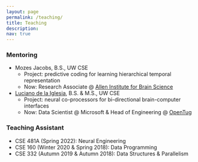 ```yaml
---
layout: page
permalink: /teaching/
title: Teaching
description: 
nav: true
---
```


### Mentoring

* Mozes Jacobs, B.S., UW CSE
  * Project: predictive coding for learning hierarchical temporal representation
  * Now: Research Associate @ [Allen Institute for Brain Science](https://alleninstitute.org/)
* [Luciano de la Iglesia](https://www.linkedin.com/in/dluciano/), B.S. & M.S., UW CSE
  * Project: neural co-processors for bi-directional brain-computer interfaces
  * Now: Data Scientist @ Microsoft & Head of Engineering @ [OpenTug](https://opentug.com/)

### Teaching Assistant
* CSE 481A (Spring 2022): Neural Engineering
* CSE 160 (Winter 2020 & Spring 2018): Data Programming
* CSE 332 (Autumn 2019 & Autumn 2018): Data Structures & Parallelism